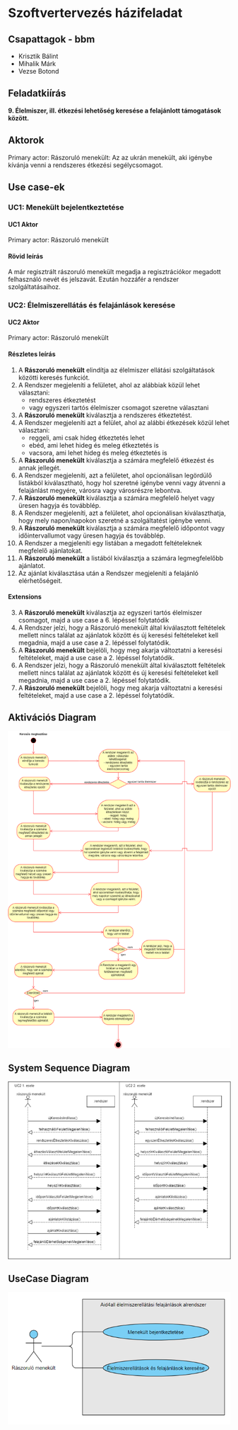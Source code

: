 # Szoftvertervezés házifeladat

## Csapattagok - bbm

- Krisztik Bálint
- Mihalik Márk
- Vezse Botond

<div style="page-break-after: always;"></div>

## Feladatkiírás

**9. Élelmiszer, ill. étkezési lehetőség keresése a felajánlott támogatások között.**


## Aktorok

Primary actor: Rászoruló menekült: Az az ukrán menekült, aki igénybe kívánja venni a rendszeres étkezési segélycsomagot.

## Use case-ek

### UC1: Menekült bejelentkeztetése

#### UC1 Aktor 

Primary actor: Rászoruló menekült

#### Rövid leírás

A már regisztrált rászoruló menekült megadja a regisztrációkor megadott felhasználó nevét és jelszavát. Ezután hozzáfér a rendszer szolgáltatásaihoz.

### UC2: Élelmiszerellátás és felajánlások keresése

#### UC2 Aktor

Primary actor: Rászoruló menekült

#### Részletes leírás

1. A **Rászoruló menekült** elindítja az élelmiszer ellátási szolgáltatások közötti keresés funkciót.
2. A Rendszer megjeleníti a felületet, ahol az alábbiak közül lehet választani:
    - rendszeres étkeztetést
    - vagy egyszeri tartós élelmiszer csomagot szeretne választani
3. A **Rászoruló menekült** kiválasztja a rendszeres étkeztetést.
4. A Rendszer megjeleníti azt a felület, ahol az alábbi étkezések közül lehet választani:
    - reggeli, ami csak hideg étkeztetés lehet
    - ebéd, ami lehet hideg és meleg étkeztetés is
    - vacsora, ami lehet hideg és meleg étkeztetés is
5. A **Rászoruló menekült** kiválasztja a számára megfelelő étkezést és annak jellegét.
6. A Rendszer megjeleníti, azt a felületet, ahol opcionálisan legördülő listákból kiválasztható, hogy hol szeretné igénybe venni vagy átvenni a felajánlást megyére, városra vagy városrészre lebontva.
7. A **Rászoruló menekült** kiválasztja a számára megfelelő helyet vagy üresen hagyja és továbblép.
8. A Rendszer megjeleníti, azt a felületet, ahol opcionálisan kiválaszthatja, hogy mely napon/napokon szeretné a szolgáltatést igénybe venni.
9. A **Rászoruló menekült** kiválasztja a számára megfelelő időpontot vagy időintervallumot vagy üresen hagyja és továbblép.
10. A Rendszer a megjeleníti egy listában a megadott feltételeknek megfelelő ajánlatokat.
11. A **Rászoruló menekült** a listából kiválasztja a számára legmegfelelőbb ajánlatot.
12. Az ajánlat kiválasztása után a Rendszer megjeleníti a felajánló elérhetőségeit.

#### Extensions

3. A **Rászoruló menekült** kiválasztja az egyszeri tartós élelmiszer csomagot, majd a use case a 6. lépéssel folytatódik
10. A Rendszer jelzi, hogy a Rászoruló menekült által kiválasztott feltételek mellett nincs találat az ajánlatok között és új keresési feltételeket kell megadnia, majd a use case a 2. lépéssel folytatódik.
11. A **Rászoruló menekült** bejelöli, hogy meg akarja változtatni a keresési feltételeket, majd a use case a 2. lépéssel folytatódik.
17. A Rendszer jelzi, hogy a Rászoruló menekült által kiválasztott feltételek mellett nincs találat az ajánlatok között és új keresési feltételeket kell megadnia, majd a use case a 2. lépéssel folytatódik.
18. A **Rászoruló menekült** bejelöli, hogy meg akarja változtatni a keresési feltételeket, majd a use case a 2. lépéssel folytatódik.


<div style="page-break-after: always;"></div>

## Aktivációs Diagram

![aktivacios](Aktiv%C3%A1ci%C3%B3s_Diagram.png)

## System Sequence Diagram

![ssd](ssd.drawio.png)

<div style="page-break-after: always;"></div>

## UseCase Diagram

![usecase](UseCase_Diagram.png)